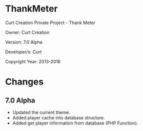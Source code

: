 # ThankMeter
Curt Creation Private Project - Thank Meter

Owner: Curt Creation 

Version: 7.0 Alpha

Developer/s: Curt

Copyright Year: 2013-2016



# Changes

## 7.0 Alpha

* Updated the current theme.
* Added player cache into database structure.
* Added get player information from database (PHP Function).